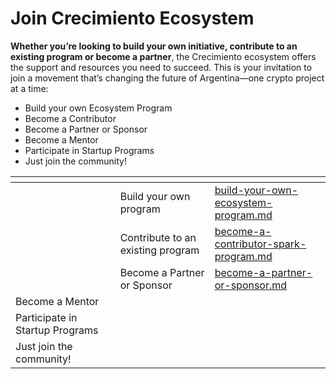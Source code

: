 # Join Crecimiento Ecosystem

**Whether you’re looking to build your own initiative, contribute to an existing program or become a partner**, the Crecimiento ecosystem offers the support and resources you need to succeed. This is your invitation to join a movement that’s changing the future of Argentina—one crypto project at a time:

* Build your own Ecosystem Program
* Become a Contributor
* Become a Partner or Sponsor
* Become a Mentor
* Participate in Startup Programs
* Just join the community!



<table data-view="cards"><thead><tr><th></th><th></th><th></th><th data-hidden data-card-target data-type="content-ref"></th></tr></thead><tbody><tr><td></td><td></td><td>Build your own program</td><td><a href="build-your-own-ecosystem-program.md">build-your-own-ecosystem-program.md</a></td></tr><tr><td></td><td></td><td>Contribute to an existing program</td><td><a href="become-a-contributor-spark-program.md">become-a-contributor-spark-program.md</a></td></tr><tr><td></td><td></td><td>Become a Partner or Sponsor</td><td><a href="become-a-partner-or-sponsor.md">become-a-partner-or-sponsor.md</a></td></tr><tr><td>Become a Mentor</td><td></td><td></td><td></td></tr><tr><td>Participate in Startup Programs</td><td></td><td></td><td></td></tr><tr><td>Just join the community!</td><td></td><td></td><td></td></tr></tbody></table>



